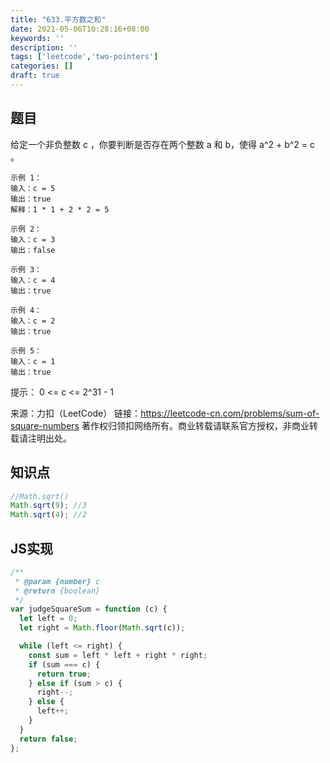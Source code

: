 ```yaml
---
title: "633.平方数之和"
date: 2021-05-06T10:28:16+08:00
keywords: ''
description: ''
tags: ['leetcode','two-pointers']
categories: []
draft: true
---
```


## 题目

给定一个非负整数 c ，你要判断是否存在两个整数 a 和 b，使得 a^2 + b^2 = c 。

```
示例 1：
输入：c = 5
输出：true
解释：1 * 1 + 2 * 2 = 5

示例 2：
输入：c = 3
输出：false

示例 3：
输入：c = 4
输出：true

示例 4：
输入：c = 2
输出：true

示例 5：
输入：c = 1
输出：true
```

提示：
0 <= c <= 2^31 - 1

来源：力扣（LeetCode）
链接：https://leetcode-cn.com/problems/sum-of-square-numbers
著作权归领扣网络所有。商业转载请联系官方授权，非商业转载请注明出处。

## 知识点 

```javascript
//Math.sqrt()
Math.sqrt(9); //3
Math.sqrt(4); //2
```

## JS实现

```javascript
/**
 * @param {number} c
 * @return {boolean}
 */
var judgeSquareSum = function (c) {
  let left = 0;
  let right = Math.floor(Math.sqrt(c));

  while (left <= right) {
    const sum = left * left + right * right;
    if (sum === c) {
      return true;
    } else if (sum > c) {
      right--;
    } else {
      left++;
    }
  }
  return false;
};
```
